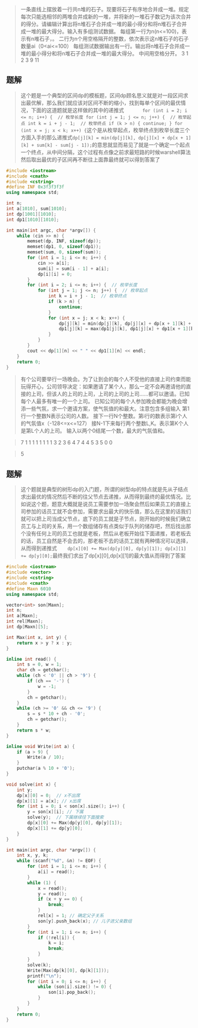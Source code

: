 > 一条直线上摆放着一行共n堆的石子。现要将石子有序地合并成一堆。规定每次只能选相邻的两堆合并成新的一堆，并将新的一堆石子数记为该次合并的得分。请编辑计算出将n堆石子合并成一堆的最小得分和将n堆石子合并成一堆的最大得分。输入有多组测试数据。
每组第一行为n(n<=100)，表示有n堆石子，。
二行为n个用空格隔开的整数，依次表示这n堆石子的石子数量ai（0<ai<=100）
每组测试数据输出有一行。输出将n堆石子合并成一堆的最小得分和将n堆石子合并成一堆的最大得分。 中间用空格分开。
3
1 2 3
9 11

## 题解
> 这个题是一个典型的区间dp的模板题，区间dp顾名思义就是对一段区间求出最优解，那么我们就应该对区间不断的缩小，找到每单个区间的最优情况，下面的这道题就是这样做的其中的递推式`		for (int i = 2; i <= n; i++) {  // 枚举长度
			for (int j = 1; j <= n; j++) {  // 枚举起点
				int k = i + j - 1;  // 枚举终点
				if (k > n) {
					continue;
				}
				for (int x = j; x < k; x++) {`这个是从枚举起点，枚举终点到枚举长度三个方面入手的那么递推式`dp[j][k] = min(dp[j][k], dp[j][x] + dp[x + 1][k] + sum[k] - sum[j - 1]);`的意思就显而易见了就是一个确定一个起点一个终点，从中间分隔，这个过程有点像之前求最短路的时候warshell算法然后取出最优的子区间再不断往上面靠最终就可以得到答案了
                
```cpp
#include <iostream>
#include <cmath>
#include <cstring>
#define INF 0x3f3f3f3f
using namespace std;

int n;
int a[1010], sum[1010];
int dp[1001][1010];
int dp1[1010][1010];

int main(int argc, char *argv[]) {
	while (cin >> n) {
		memset(dp, INF, sizeof(dp));
		memset(dp1, 0, sizeof(dp1));
		memset(sum, 0, sizeof(sum));
		for (int i = 1; i <= n; i++) {
			cin >> a[i];
			sum[i] = sum[i - 1] + a[i];
			dp[i][i] = 0;
		}
		for (int i = 2; i <= n; i++) {  // 枚举长度
			for (int j = 1; j <= n; j++) {  // 枚举起点
				int k = i + j - 1;  // 枚举终点
				if (k > n) {
					continue;
				}
				for (int x = j; x < k; x++) {
					dp[j][k] = min(dp[j][k], dp[j][x] + dp[x + 1][k] + sum[k] - sum[j - 1]);
					dp1[j][k] = max(dp1[j][k], dp1[j][x] + dp1[x + 1][k] + sum[k] - sum[j - 1]);
				}
			}
		}
		cout << dp[1][n] << " " << dp1[1][n] << endl;
	}
	return 0;
}
```

> 有个公司要举行一场晚会。为了让到会的每个人不受他的直接上司约束而能玩得开心，公司领导决定：如果邀请了某个人，那么一定不会再邀请他的直接的上司，但该人的上司的上司，上司的上司的上司……都可以邀请。已知每个人最多有唯一的一个上司。 
已知公司的每个人参加晚会都能为晚会增添一些气氛，求一个邀请方案，使气氛值的和最大。注意包含多组输入 
第1行一个整数N表示公司的人数。 
接下一行N个整数。第i行的数表示第i个人的气氛值x（-128<=x<=127） 
接N-1下来每行两个整数L,K。表示第K个人是第L个人的上司。 
输入以两个0结尾一个数，最大的气氛值和。

>7
1
1
1
1
1
1
1
1 3
2 3
6 4
7 4
4 5
3 5
0 0

>5

## 题解
> 这个题就是典型的树形dp的入门题，所谓的树型dp的特点就是先从子结点求出最优的情况然后不断的往父节点去递推，从而得到最终的最优情况。比如说这个题，题意大概就是说员工需要参加一场聚会然后如果员工的直接上司参加的话员工就不会参加，需要求出最大的快乐值，那么在这里的话我们就可以把上司当成父节点，底下的员工就是子节点，刚开始的时候我们确立员工与上司的关系，用一个数组储存有点类似于队列的储存吧，然后找出那个没有任何上司的员工也就是老板，然后从老板开始往下面递推，若老板去的话，员工自然是不会去的，那老板不去的话员工就有两种情况可以选择，从而得到递推式`		dp[x][0] += Max(dp[y][0], dp[y][1]);
		dp[x][1] += dp[y][0];
`最终我们求出了dp[x][0],dp[x][1]的最大值从而得到了答案
```cpp
#include <iostream>
#include <vector>
#include <cstring>
#include <cmath>
#define Maxn 6010
using namespace std;

vector<int> son[Maxn];
int n;
int a[Maxn];
int rel[Maxn];
int dp[Maxn][5];

int Max(int x, int y) {
	return x > y ? x : y;
}

inline int read() {
	int s = 0, w = 1;
	char ch = getchar();
	while (ch < '0' || ch > '9') {
		if (ch == '-') {
			w = -1;
		}
		ch = getchar();
	}
	while (ch >= '0' && ch <= '9') {
		s = s * 10 + ch - '0';
		ch = getchar();
	}
	return s * w;
}

inline void Write(int a) {
	if (a > 9) {
		Write(a / 10);
	}
	putchar(a % 10 + '0');
}

void solve(int x) {
	int y;
	dp[x][0] = 0;  // x不出席
	dp[x][1] = a[x]; // x出席
	for (int i = 0; i < son[x].size(); i++) {
		y = son[x][i]; // 下属
		solve(y);  // 下属继续往下面搜索
		dp[x][0] += Max(dp[y][0], dp[y][1]);
		dp[x][1] += dp[y][0];
	}
}

int main(int argc, char *argv[]) {
	int x, y, k;
	while (scanf("%d", &n) != EOF) {
		for (int i = 1; i <= n; i++) {
			a[i] = read();
		}
		while (1) {
			x = read();
			y = read();
			if (x + y == 0) {
				break;
			}
			rel[x] = 1; // 确定父子关系
			son[y].push_back(x); // 儿子进父亲数组
		}
		for (int i = 1; i <= n; i++) {
			if (!rel[i]) {
				k = i;
				break;
			}
		}
		solve(k);
		Write(Max(dp[k][0], dp[k][1]));
		printf("\n");
		for (int i = 0; i <= n; i++) {
			while (son[i].size() != 0) {
				son[i].pop_back();
			}
		}
	}
	return 0;
}
```

